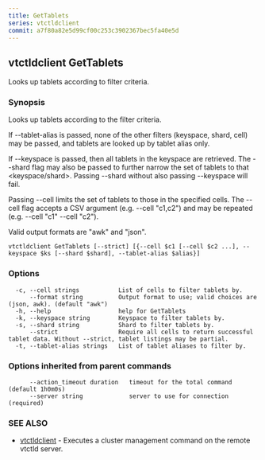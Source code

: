 ```yaml
---
title: GetTablets
series: vtctldclient
commit: a7f80a82e5d99cf00c253c3902367bec5fa40e5d
---
```

## vtctldclient GetTablets

Looks up tablets according to filter criteria.

### Synopsis

Looks up tablets according to the filter criteria.

If --tablet-alias is passed, none of the other filters (keyspace, shard, cell) may
be passed, and tablets are looked up by tablet alias only.

If --keyspace is passed, then all tablets in the keyspace are retrieved. The
--shard flag may also be passed to further narrow the set of tablets to that
<keyspace/shard>. Passing --shard without also passing --keyspace will fail.

Passing --cell limits the set of tablets to those in the specified cells. The
--cell flag accepts a CSV argument (e.g. --cell "c1,c2") and may be repeated
(e.g. --cell "c1" --cell "c2").

Valid output formats are "awk" and "json".

```
vtctldclient GetTablets [--strict] [{--cell $c1 [--cell $c2 ...], --keyspace $ks [--shard $shard], --tablet-alias $alias}]
```

### Options

```
  -c, --cell strings           List of cells to filter tablets by.
      --format string          Output format to use; valid choices are (json, awk). (default "awk")
  -h, --help                   help for GetTablets
  -k, --keyspace string        Keyspace to filter tablets by.
  -s, --shard string           Shard to filter tablets by.
      --strict                 Require all cells to return successful tablet data. Without --strict, tablet listings may be partial.
  -t, --tablet-alias strings   List of tablet aliases to filter by.
```

### Options inherited from parent commands

```
      --action_timeout duration   timeout for the total command (default 1h0m0s)
      --server string             server to use for connection (required)
```

### SEE ALSO

* [vtctldclient](../)	 - Executes a cluster management command on the remote vtctld server.

